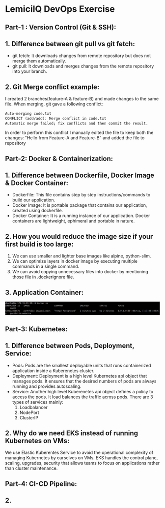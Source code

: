 # LemiciIQ DevOps Exercise

## Part-1 : Version Control (Git & SSH):

## 1. Difference between git pull vs git fetch:

- git fetch: It downloads changes from remote repository but does not merge them automatically.  
- git pull: It downloads and merges changes from the remote repository into your branch.


## 2. Git Merge conflict example:
I created 2 branches(feature-A & feature-B) and made changes to the same file. When merging, git gave a following conflict:


```
Auto-merging code.txt
CONFLICT (add/add): Merge conflict in code.txt
Automatic merge failed; fix conflicts and then commit the result.

```


In order to perform this conflict I manually edited the file to keep both the changes:
"Hello from Feature-A and Feature-B"
and added the file to repository


## Part-2: Docker & Containerization: 

## 1. Difference between Dockerfile, Docker Image & Docker Container:

- Dockerfile: This file contains step by step instructions/commands to build our application.
- Docker Image: It is portable package that contains our application, created using dockerfile.
- Docker Container: It is a running instance of our application. Docker containers are lightweight, ephimeral and portable in nature.

## 2. How you would reduce the image size if your first build is too large: 
1. We can use smaller and lighter base images like alpine, python-slim.
2. We can optimize layers in docker image by executing multiple commands in a single command.
3. We can avoid copying unnecessary files into docker by mentioning those file in .dockerignore file.

## 3. Application Container:
![Container Stats](./images/docker.png)

## Part-3: Kubernetes: 
## 1. Difference between Pods, Deployment, Service: 
- Pods: Pods are the smallest deployable units that runs containerized application inside a Kuberenetes cluster.
- Deployment: Deployment is a high level Kubernetes api object that manages pods. It ensures that the desired numbers of pods are always running and provides autoscaling.
- Service: Another high level Kuberenetes api object defines a policy to access the pods. It load balances the traffic across pods. There are 3 types of services mainly:
     1. Loadbalancer
     2. NodePort
     3. ClusterIP

## 2. Why do we need EKS instead of running Kubernetes on VMs:
We use Elastic Kuberentes Service to avoid the operational complexity of managing Kubernetes by ourselves on VMs. EKS handles the control plane, scaling, upgrades, security that allows teams to focus on applications rather than cluster maintenance.


## Part-4: CI-CD Pipeline:
## 2. 


